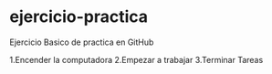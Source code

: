 # ejercicio-practica
Ejercicio Basico de practica en GitHub

1.Encender la computadora
2.Empezar a trabajar 
3.Terminar Tareas
